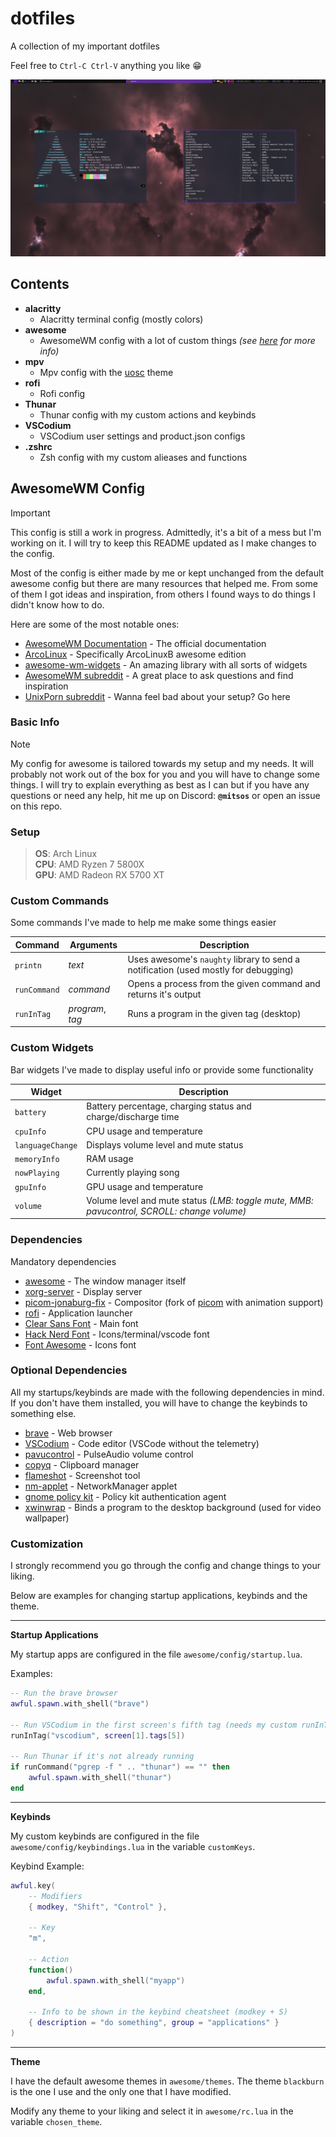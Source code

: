 # dotfiles
A collection of my important dotfiles

Feel free to `Ctrl-C Ctrl-V` anything you like 😁

![Desktop Preview](.images/desktop.png)


## Contents
- **alacritty**
    - Alacritty terminal config (mostly colors)
- **awesome**
    - AwesomeWM config with a lot of custom things _(see [here](#awesomewm-config) for more info)_
- **mpv**
    - Mpv config with the [uosc](https://github.com/tomasklaen/uosc) theme
- **rofi**
    - Rofi config
- **Thunar**
    - Thunar config with my custom actions and keybinds
- **VSCodium**
    - VSCodium user settings and product.json configs
- **.zshrc**
    - Zsh config with my custom alieases and functions




## AwesomeWM Config
> [!IMPORTANT]
> This config is still a work in progress. Admittedly, it's a bit of a mess but I'm working on it. I will try to keep this README updated as I make changes to the config.

Most of the config is either made by me or kept unchanged from the default awesome config but there are many resources that helped me. From some of them I got ideas and inspiration, from others I found ways to do things I didn't know how to do.

Here are some of the most notable ones:

- [AwesomeWM Documentation](https://awesomewm.org/doc/api/) - The official documentation
- [ArcoLinux](https://www.arcolinux.info/) - Specifically ArcoLinuxB awesome edition
- [awesome-wm-widgets](https://github.com/streetturtle/awesome-wm-widgets) - An amazing library with all sorts of widgets
- [AwesomeWM subreddit](https://www.reddit.com/r/awesomewm/) - A great place to ask questions and find inspiration
- [UnixPorn subreddit](https://www.reddit.com/r/unixporn/) - Wanna feel bad about your setup? Go here


### Basic Info
> [!NOTE]
> My config for awesome is tailored towards my setup and my needs. It will probably not work out of the box for you and you will have to change some things. I will try to explain everything as best as I can but if you have any questions or need any help, hit me up on Discord: **`@mitsos`** or open an issue on this repo.


### Setup
>**OS**: Arch Linux<br>
**CPU**: AMD Ryzen 7 5800X<br>
**GPU**: AMD Radeon RX 5700 XT


### Custom Commands
Some commands I've made to help me make some things easier

| Command      | Arguments        | Description       |
| ------------ | ---------------- | ----------------- |
| `printn`     | _text_           | Uses awesome's `naughty` library to send a notification (used mostly for debugging) |
| `runCommand` | _command_        | Opens a process from the given command and returns it's output |
| `runInTag`   | _program_, _tag_ | Runs a program in the given tag (desktop) |


### Custom Widgets
Bar widgets I've made to display useful info or provide some functionality

| Widget           | Description       |
| ---------------- | ----------------- |
| `battery`        | Battery percentage, charging status and charge/discharge time |
| `cpuInfo`        | CPU usage and temperature |
| `languageChange` | Displays volume level and mute status |
| `memoryInfo`     | RAM usage |
| `nowPlaying`     | Currently playing song |
| `gpuInfo`        | GPU usage and temperature |
| `volume`         | Volume level and mute status _(LMB: toggle mute, MMB: pavucontrol, SCROLL: change volume)_ |


### Dependencies
Mandatory dependencies
<!-- To use this config without making any changes to it you will need the following dependencies: -->

- [awesome](https://github.com/awesomeWM/awesome) - The window manager itself
- [xorg-server](https://wiki.archlinux.org/title/xorg) - Display server
- [picom-jonaburg-fix](https://github.com/Arian8j2/picom-jonaburg-fix) - Compositor (fork of [picom](https://github.com/yshui/picom) with animation support)
- [rofi](https://github.com/davatorium/rofi) - Application launcher
- [Clear Sans Font](https://github.com/intel/clear-sans) - Main font
- [Hack Nerd Font](https://github.com/ryanoasis/nerd-fonts) - Icons/terminal/vscode font
- [Font Awesome](https://fontawesome.com/) - Icons font


### Optional Dependencies
All my startups/keybinds are made with the following dependencies in mind. If you don't have them installed, you will have to change the keybinds to something else.

- [brave](https://brave.com/) - Web browser
- [VSCodium](https://github.com/VSCodium/vscodium) - Code editor (VSCode without the telemetry)
- [pavucontrol](https://www.archlinux.org/packages/extra/x86_64/pavucontrol/) - PulseAudio volume control
- [copyq](https://github.com/hluk/CopyQ) - Clipboard manager
- [flameshot](https://github.com/flameshot-org/flameshot) - Screenshot tool
- [nm-applet](https://wiki.archlinux.org/title/NetworkManager#nm-applet) - NetworkManager applet
- [gnome policy kit](https://gitlab.gnome.org/Archive/policykit-gnome) - Policy kit authentication agent
- [xwinwrap](https://github.com/takase1121/xwinwrap) - Binds a program to the desktop background (used for video wallpaper)


### Customization
I strongly recommend you go through the config and change things to your liking.

Below are examples for changing startup applications, keybinds and the theme.

---


**Startup Applications**

My startup apps are configured in the file `awesome/config/startup.lua`.

Examples:

```lua
-- Run the brave browser
awful.spawn.with_shell("brave")

-- Run VSCodium in the first screen's fifth tag (needs my custom runInTag command)
runInTag("vscodium", screen[1].tags[5])

-- Run Thunar if it's not already running
if runCommand("pgrep -f " .. "thunar") == "" then
    awful.spawn.with_shell("thunar")
end
```

--- 


**Keybinds**

My custom keybinds are configured in the file `awesome/config/keybindings.lua` in the variable `customKeys`.

Keybind Example:

```lua
awful.key(
    -- Modifiers
    { modkey, "Shift", "Control" },
    
    -- Key
    "m",

    -- Action
    function()
        awful.spawn.with_shell("myapp")
    end,

    -- Info to be shown in the keybind cheatsheet (modkey + S)
    { description = "do something", group = "applications" }
)
```

---


**Theme**

I have the default awesome themes in `awesome/themes`. The theme `blackburn` is the one I use and the only one that I have modified.

Modify any theme to your liking and select it in `awesome/rc.lua` in the variable `chosen_theme`.
